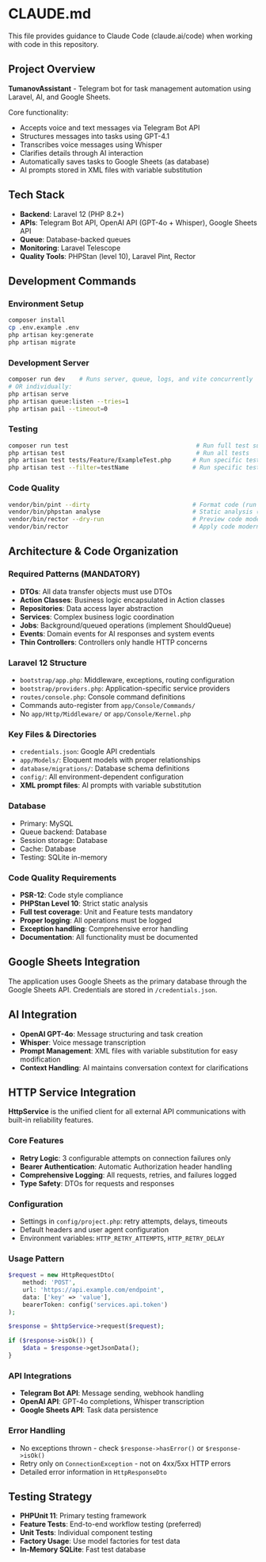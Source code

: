 # CLAUDE.md

This file provides guidance to Claude Code (claude.ai/code) when working with code in this repository.

## Project Overview

**TumanovAssistant** - Telegram bot for task management automation using Laravel, AI, and Google Sheets.

Core functionality:
- Accepts voice and text messages via Telegram Bot API
- Structures messages into tasks using GPT-4.1
- Transcribes voice messages using Whisper
- Clarifies details through AI interaction
- Automatically saves tasks to Google Sheets (as database)
- AI prompts stored in XML files with variable substitution

## Tech Stack

- **Backend**: Laravel 12 (PHP 8.2+)
- **APIs**: Telegram Bot API, OpenAI API (GPT-4o + Whisper), Google Sheets API
- **Queue**: Database-backed queues
- **Monitoring**: Laravel Telescope
- **Quality Tools**: PHPStan (level 10), Laravel Pint, Rector

## Development Commands

### Environment Setup
```bash
composer install
cp .env.example .env
php artisan key:generate
php artisan migrate
```

### Development Server
```bash
composer run dev    # Runs server, queue, logs, and vite concurrently
# OR individually:
php artisan serve
php artisan queue:listen --tries=1
php artisan pail --timeout=0
```

### Testing
```bash
composer run test                                    # Run full test suite with config clear
php artisan test                                     # Run all tests
php artisan test tests/Feature/ExampleTest.php      # Run specific test file
php artisan test --filter=testName                  # Run specific test method
```

### Code Quality
```bash
vendor/bin/pint --dirty                             # Format code (run before committing)
vendor/bin/phpstan analyse                          # Static analysis (level 10)
vendor/bin/rector --dry-run                         # Preview code modernization
vendor/bin/rector                                   # Apply code modernization
```

## Architecture & Code Organization

### Required Patterns (MANDATORY)
- **DTOs**: All data transfer objects must use DTOs
- **Action Classes**: Business logic encapsulated in Action classes
- **Repositories**: Data access layer abstraction
- **Services**: Complex business logic coordination
- **Jobs**: Background/queued operations (implement ShouldQueue)
- **Events**: Domain events for AI responses and system events
- **Thin Controllers**: Controllers only handle HTTP concerns

### Laravel 12 Structure
- `bootstrap/app.php`: Middleware, exceptions, routing configuration
- `bootstrap/providers.php`: Application-specific service providers
- `routes/console.php`: Console command definitions
- Commands auto-register from `app/Console/Commands/`
- No `app/Http/Middleware/` or `app/Console/Kernel.php`

### Key Files & Directories
- `credentials.json`: Google API credentials
- `app/Models/`: Eloquent models with proper relationships
- `database/migrations/`: Database schema definitions
- `config/`: All environment-dependent configuration
- **XML prompt files**: AI prompts with variable substitution

### Database
- Primary: MySQL
- Queue backend: Database
- Session storage: Database
- Cache: Database
- Testing: SQLite in-memory

### Code Quality Requirements
- **PSR-12**: Code style compliance
- **PHPStan Level 10**: Strict static analysis
- **Full test coverage**: Unit and Feature tests mandatory
- **Proper logging**: All operations must be logged
- **Exception handling**: Comprehensive error handling
- **Documentation**: All functionality must be documented

## Google Sheets Integration

The application uses Google Sheets as the primary database through the Google Sheets API. Credentials are stored in `/credentials.json`.

## AI Integration

- **OpenAI GPT-4o**: Message structuring and task creation
- **Whisper**: Voice message transcription
- **Prompt Management**: XML files with variable substitution for easy modification
- **Context Handling**: AI maintains conversation context for clarifications

## HTTP Service Integration

**HttpService** is the unified client for all external API communications with built-in reliability features.

### Core Features
- **Retry Logic**: 3 configurable attempts on connection failures only
- **Bearer Authentication**: Automatic Authorization header handling
- **Comprehensive Logging**: All requests, retries, and failures logged
- **Type Safety**: DTOs for requests and responses

### Configuration
- Settings in `config/project.php`: retry attempts, delays, timeouts
- Default headers and user agent configuration
- Environment variables: `HTTP_RETRY_ATTEMPTS`, `HTTP_RETRY_DELAY`

### Usage Pattern
```php
$request = new HttpRequestDto(
    method: 'POST',
    url: 'https://api.example.com/endpoint',
    data: ['key' => 'value'],
    bearerToken: config('services.api.token')
);

$response = $httpService->request($request);

if ($response->isOk()) {
    $data = $response->getJsonData();
}
```

### API Integrations
- **Telegram Bot API**: Message sending, webhook handling
- **OpenAI API**: GPT-4o completions, Whisper transcription
- **Google Sheets API**: Task data persistence

### Error Handling
- No exceptions thrown - check `$response->hasError()` or `$response->isOk()`
- Retry only on `ConnectionException` - not on 4xx/5xx HTTP errors
- Detailed error information in `HttpResponseDto`

## Testing Strategy

- **PHPUnit 11**: Primary testing framework
- **Feature Tests**: End-to-end workflow testing (preferred)
- **Unit Tests**: Individual component testing
- **Factory Usage**: Use model factories for test data
- **In-Memory SQLite**: Fast test database
